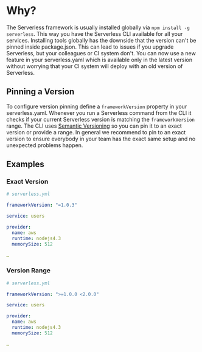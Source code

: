 <!--
title: Serverless Framework - AWS Lambda Guide - Pinning the Serverless framework version
menuText: Version pinning
menuOrder: 14
description: How to pin a service to certain Serverless versions.
layout: Doc
-->

# Why?

The Serverless framework is usually installed globally via `npm install -g serverless`. This way you have the Serverless CLI available for all your services. Installing tools globally has the downside that the version can't be pinned inside package.json. This can lead to issues if you upgrade Serverless, but your colleagues or CI system don't. You can now use a new feature in your serverless.yaml which is available only in the latest version without worrying that your CI system will deploy with an old version of Serverless.

## Pinning a Version

To configure version pinning define a `frameworkVersion` property in your serverless.yaml. Whenever you run a Serverless command from the CLI it checks if your current Serverless version is matching the `frameworkVersion` range. The CLI uses [Semantic Versioning](http://semver.org/) so you can pin it to an exact version or provide a range. In general we recommend to pin to an exact version to ensure everybody in your team has the exact same setup and no unexpected problems happen.

## Examples

### Exact Version

```yml
# serverless.yml

frameworkVersion: "=1.0.3"

service: users

provider:
  name: aws
  runtime: nodejs4.3
  memorySize: 512

…
```

### Version Range

```yml
# serverless.yml

frameworkVersion: ">=1.0.0 <2.0.0"

service: users

provider:
  name: aws
  runtime: nodejs4.3
  memorySize: 512

…
```
